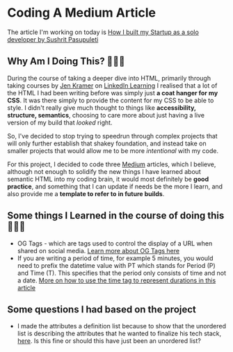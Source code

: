 # Coding A Medium Article

The article I'm working on today is [How I built my Startup as a solo developer by Sushrit Pasupuleti](https://medium.com/@sushrit.pk21/how-i-built-my-startup-as-a-solo-developer-8561bf7eebde)

## Why Am I Doing This? 🤷🏾‍♂️
During the course of taking a deeper dive into HTML, primarily through taking courses by [Jen Kramer](https://www.linkedin.com/in/jen4web/) on [LinkedIn Learning](https://bit.ly/3VkpvwB) I realised that a lot of the HTML I had been writing before was simply just <strong>a coat hanger for my CSS</strong>. It was there simply to provide the content for my CSS to be able to style. I didn't really give much thought to things like <strong>accessibility, structure, semantics</strong>, choosing to care more about just having a live version of my build that <em>looked</em> right. 

So, I've decided to stop trying to speedrun through complex projects that will only further establish that shakey foundation, and instead take on smaller projects that would allow me to be more <em>intentional</em> with my code.

For this project, I decided to code three [Medium](https://medium.com/) articles, which I believe, although not enough to solidify the new things I have learned about semantic HTML into my coding brain, it would most definitely be <strong>good practice</strong>, and something that I can update if needs be the more I learn, and also provide me a <strong>template to refer to in future builds</strong>.

## Some things I Learned in the course of doing this 👨🏾‍💻
- OG Tags - which are tags used to control the display of a URL when shared on social media. [Learn more about OG Tags here](https://ahrefs.com/blog/open-graph-meta-tags/)
- If you are writing a period of time, for example 5 minutes, you would need to prefix the datetime value with PT which stands for Period (P) and Time (T). This specifies that the period only consists of time and not a date. [More on how to use the time tag to represent durations in this article](https://stackoverflow.com/questions/51168022/what-does-pt-prefix-stand-for-in-duration)

## Some questions I had based on the project
- I made the attributes a definition list because to show that the unordered list is describing the attributes that he wanted to finalize his tech stack, [here](index.html/#finalize-tech-stack). Is this fine or should this have just been an unordered list?

